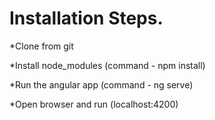 Installation Steps.
============================

*Clone from git 

*Install node_modules (command - npm install)

*Run the angular app (command - ng serve)

*Open browser and run (localhost:4200)
